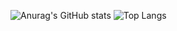 
![Anurag's GitHub stats](https://github-readme-stats.vercel.app/api?username=M-Valentin-51&show_icons=true&theme=radical)
![Top Langs](https://github-readme-stats.vercel.app/api/top-langs/?username=M-Valentin-51&layout=compact&theme=radical)
